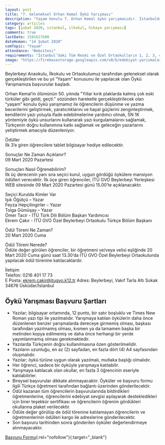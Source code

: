```yaml
---
layout: post
title: "7. Geleneksel Orhan Kemal Öykü Yarışması"
description: "Yaşam konulu 7. Orhan Kemal öykü yarışmasıdır. İstanbuldaki öğrenciler katılabilir."
category: articles
tags: [şubat 2020, istanbul, ilkokul, hikaye yarışması]
comments: true
lastDate: 1581627600
dateHuman: "14 Şubat 2020"
comTopic: "Yaşam"
attendance: "Websitesi"
requirements: "İstanbul’daki Tüm Resmi ve Özel Ortaokulların 1, 2, 3, 4. Sınıf Öğrencileri"
image: "https://firebasestorage.googleapis.com/v0/b/edebiyat-yarismalari.appspot.com/o/orhan-kemal-7-geleneksel-%C3%B6yk%C3%BC-yar%C4%B1%C5%9Fmas%C4%B1.jpg?alt=media&token=1a7fefb7-bcac-47cb-9432-1695166f618f"
---
```


Beylerbeyi Anaokulu, İlkokulu ve Ortaokulumuz tarafından geleneksel olarak gerçekleştirilen ve bu yıl “Yaşam” konusunu ile yapılacak olan Öykü Yarışmamıza başvurular başladı.  

Orhan Kemal’in ölümünün 50. yılında "Yıllar kırık plaklarda kalmış çok eski türküler gibi geldi, geçti." sözünden hareketle gerçekleştirilecek olan “yaşam” konulu öykü yarışmamız ile öğrencilerin düşünme ve yazma becerilerini geliştirmek, yaratıcılıklarını ve hayal güçlerini zenginleştirmek, kendilerini yazı yoluyla ifade edebilmelerine yardımcı olmak, 5N 1K yöntemiyle öykü unsurlarını kullanarak yazı kurgulamalarını sağlamak, Türkçenin doğru kullanımına katkı sağlamak ve geleceğin yazarlarını yetiştirmek amacıyla düzenleniyor.  

Ödüller  
İlk 3’e giren öğrencilere tablet bilgisayar hediye edilecektir.  

Sonuçlar Ne Zaman Açıklanır?  
09 Mart 2020 Pazartesi  

Sonuçları Nasıl Öğrenebilirim?  
İlk üç derecenin yanı sıra seçici kurul, uygun gördüğü öykülere mansiyon ödülleri verecektir. İlk üçe giren öğrenciler, İTÜ GVO Beylerbeyi Yerleşkesi WEB sitesinde 09 Mart 2020 Pazartesi günü 15.00’te açıklanacaktır.  

Seçici Kurulda Kimler Var  
Işık Öğütçü – Yazar  
Feyza Hepçilingirler – Yazar  
Tolga Gümüşay – Yazar  
Ömer Tacir - İTÜ Türk Dili Bölüm Başkan Yardımcısı  
Ekrem Çakır - İTÜ GVO Özel Beylerbeyi Ortaokulu Türkçe Bölüm Başkanı  

Ödül Töreni Ne Zaman?  
20 Mart 2020 Cuma 

Ödül Töreni Nerede?   
Ödüle değer görülen öğrenciler, bir öğretmeni ve/veya velisi eşliğinde 20 Mart 2020 Cuma günü saat 13.30’da İTÜ GVO Özel Beylerbeyi Ortaokulunda yapılacak ödül törenine katılacaklardır.  

İletişim  
Telefon:  0216 401 17 73  
E Posta:  ekrem.cakir@itugvo.k12.tr
Adres:    Beylerbeyi, Vakıf Tarla Altı Sokak 34676 Üsküdar/İstanbul  

## Öykü Yarışması Başvuru Şartları
- Yazılar; bilgisayar ortamında, 12 punto, bir satır boşluklu ve Times New Roman yazı tipi ile yazılmalıdır.
Yarışmaya katılan öykülerin daha önce düzenlenen benzer yarışmalarda dereceye girmemiş olması, başkası tarafından yazılmamış olması, kısmen ya da tamamen başka bir metinden kopya edilmemiş ve daha önce herhangi bir yerde yayımlanmamış olması gerekmektedir.
- Yazılarda Türkçenin doğru kullanılmasına özen gösterilmelidir.
- Yazıların uzunluğu, en az (2) sayfadan,  en fazla dört (4) A4 sayfasından oluşmalıdır.
- Yazılar; öykü türüne uygun olarak yazılmalı, mutlaka başlığı olmalıdır.
- Her öğrenci, sadece bir öyküyle yarışmaya katılabilir.
- Yarışmaya katılacak olan okullar, en fazla 3 öğrencinin eseriyle katılabilirler.
- Bireysel başvurular dikkate alınmayacaktır. Öyküler ve başvuru formu ilgili Türkçe öğretmeni tarafından bağlantı üzerinden gönderilecektir.
- Ödül kazanan tüm öğrencilerin başvurularında bildirdikleri öğretmenlerine, öğrencilerini edebiyat sevgisi aşılayarak destekledikleri için birer teşekkür sertifikası ve öğrencilerin öğrenim gördükleri okullarına plaket verilecektir.
- Ödüle değer görülüp de ödül törenine katılamayan öğrencilerin ve öğretmenlerinin ödülleri kargo ile adreslerine gönderilecektir.
- Son başvuru tarihinden sonra gönderilen öyküler değerlendirmeye alınmayacaktır.

[Başvuru Formu](https://docs.google.com/forms/d/e/1FAIpQLSfgkDAMoBucaCQMjjCgdRgyRJEEFO6HkdgUKny-yjfXKsoEFg/viewform?ref=edebiyatyarismalari.com){:rel="nofollow"}{:target="_blank"}

